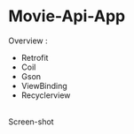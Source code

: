 # Movie-Api-App

Overview :
* Retrofit
* Coil
* Gson
* ViewBinding
* Recyclerview 

<br>
Screen-shot
<br>
